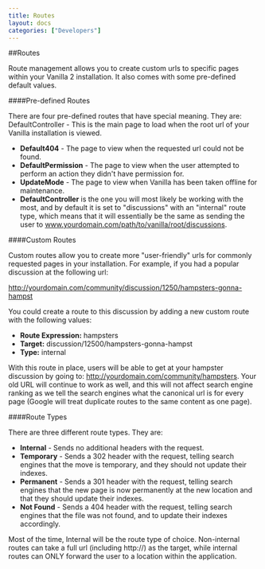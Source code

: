 ```yaml
---
title: Routes
layout: docs
categories: ["Developers"]
---
```


##Routes

Route management allows you to create custom urls to specific pages within your Vanilla 2 installation. It also comes with some pre-defined default values.

####Pre-defined Routes

There are four pre-defined routes that have special meaning. They are:
DefaultController - This is the main page to load when the root url of your Vanilla installation is viewed.

* **Default404** - The page to view when the requested url could not be found.
* **DefaultPermission** - The page to view when the user attempted to perform an action they didn't have permission for.
* **UpdateMode** - The page to view when Vanilla has been taken offline for maintenance.
* **DefaultController** is the one you will most likely be working with the most, and by default it is set to "discussions" with an "internal" route type, which means that it will essentially be the same as sending the user to www.yourdomain.com/path/to/vanilla/root/discussions.

####Custom Routes

Custom routes allow you to create more "user-friendly" urls for commonly requested pages in your installation. For example, if you had a popular discussion at the following url: 

http://yourdomain.com/community/discussion/1250/hampsters-gonna-hampst 

You could create a route to this discussion by adding a new custom route with the following values:

* **Route Expression:** hampsters
* **Target:** discussion/12500/hampsters-gonna-hampst
* **Type:** internal

With this route in place, users will be able to get at your hampster discussion by going to: http://yourdomain.com/community/hampsters. Your old URL will continue to work as well, and this will not affect search engine ranking as we tell the search engines what the canonical url is for every page (Google will treat duplicate routes to the same content as one page).

####Route Types

There are three different route types. They are:

* **Internal** - Sends no additional headers with the request.
* **Temporary** - Sends a 302 header with the request, telling search engines that the move is temporary, and they should not update their indexes.
* **Permanent** - Sends a 301 header with the request, telling search engines that the new page is now permanently at the new location and that they should update their indexes.
* **Not Found** - Sends a 404 header with the request, telling search engines that the file was not found, and to update their indexes accordingly.

Most of the time, Internal will be the route type of choice. Non-internal routes can take a full url (including http://) as the target, while internal routes can ONLY forward the user to a location within the application.
